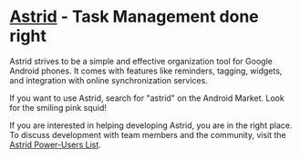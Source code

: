[Astrid](http://www.weloveastrid.com/) - Task Management done right
================================

Astrid strives to be a simple and effective organization tool for Google Android phones. It comes with features like reminders, tagging, widgets, and integration with online synchronization services.

If you want to use Astrid, search for "astrid" on the Android Market. Look for the smiling pink squid!

If you are interested in helping developing Astrid, you are in the right place. To discuss development with team members and the community, visit the [Astrid Power-Users List](http://groups.google.com/group/astrid-power).